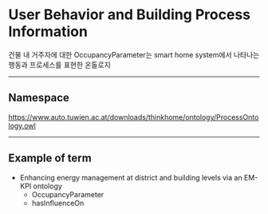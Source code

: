 # User Behavior and Building Process Information

건물 내 거주자에 대한 OccupancyParameter는 smart home system에서 나타나는 행동과 프로세스를 표현한 온톨로지

---
## Namespace

https://www.auto.tuwien.ac.at/downloads/thinkhome/ontology/ProcessOntology.owl

---

## Example of term

- Enhancing energy management at district and building levels via an EM-KPI ontology
	- OccupancyParameter
	- hasInfluenceOn